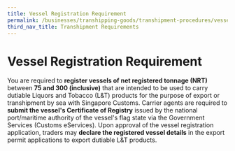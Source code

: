 ```yaml
---
title: Vessel Registration Requirement
permalink: /businesses/transhipping-goods/transhipment-procedures/vessel-registration-requirement
third_nav_title: Transhipment Requirements 
---
```


# Vessel Registration Requirement
    
You are required to **register vessels of net registered tonnage (NRT)** between **75 and 300 (inclusive)** that are intended to be used to carry dutiable Liquors and Tobacco (L&T) products for the purpose of export or transhipment by sea with Singapore Customs. Carrier agents are required to **submit the vessel's Certificate of Registry** issued by the national port/maritime authority of the vessel's flag state via the Government Services (Customs eServices). Upon approval of the vessel registration application, traders may **declare the registered vessel details** in the export permit applications to export dutiable L&T products.
    
